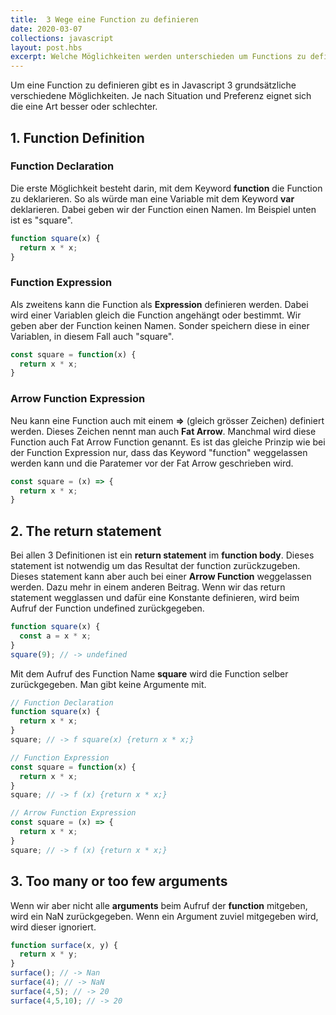 ```yaml
---
title:  3 Wege eine Function zu definieren
date: 2020-03-07
collections: javascript
layout: post.hbs
excerpt: Welche Möglichkeiten werden unterschieden um Functions zu definieren? Mit Beispielen.
---
```


Um eine Function zu definieren gibt es in Javascript 3 grundsätzliche verschiedene Möglichkeiten. Je nach Situation und Preferenz eignet sich die eine Art besser oder schlechter. 

## 1. Function Definition
### Function Declaration

Die erste Möglichkeit besteht darin, mit dem Keyword **function** die Function zu deklarieren. So als würde man eine Variable mit dem Keyword **var** deklarieren. Dabei geben wir der Function einen Namen. Im Beispiel unten ist es "square". 

```js
function square(x) {
  return x * x;
}
```

### Function Expression 

Als zweitens kann die Function als **Expression** definieren werden. Dabei wird einer Variablen gleich die Function angehängt oder bestimmt. Wir geben aber der Function keinen Namen. Sonder speichern diese in einer Variablen, in diesem Fall auch "square".

```js
const square = function(x) {
  return x * x;
}
```

### Arrow Function Expression

Neu kann eine Function auch mit einem **=>** (gleich grösser Zeichen) definiert werden. Dieses Zeichen nennt man auch **Fat Arrow**. Manchmal wird diese Function auch Fat Arrow Function genannt. Es ist das gleiche Prinzip wie bei der Function Expression nur, dass das Keyword "function" weggelassen werden kann und die Paratemer vor der Fat Arrow geschrieben wird. 

```js
const square = (x) => {
  return x * x;
}
```

## 2. The return statement

Bei allen 3 Definitionen ist ein **return statement** im **function body**. Dieses statement ist notwendig um das Resultat der function zurückzugeben. Dieses statement kann aber auch bei einer **Arrow Function** weggelassen werden. Dazu mehr in einem anderen Beitrag. Wenn wir das return statement wegglassen und dafür eine Konstante definieren, wird beim Aufruf der Function undefined zurückgegeben.

```js
function square(x) {
  const a = x * x;
}
square(9); // -> undefined
```

Mit dem Aufruf des Function Name **square** wird die Function selber zurückgegeben. Man gibt keine Argumente mit. 

```js
// Function Declaration
function square(x) {
  return x * x;
}
square; // -> f square(x) {return x * x;}

// Function Expression 
const square = function(x) {
  return x * x;
}
square; // -> f (x) {return x * x;}

// Arrow Function Expression
const square = (x) => {
  return x * x;
}
square; // -> f (x) {return x * x;}
```

## 3. Too many or too few arguments

Wenn wir aber nicht alle **arguments** beim Aufruf der **function** mitgeben, wird ein NaN zurückgegeben. Wenn ein Argument zuviel mitgegeben wird, wird dieser ignoriert.

```js
function surface(x, y) {
  return x * y;
}
surface(); // -> Nan
surface(4); // -> NaN
surface(4,5); // -> 20
surface(4,5,10); // -> 20
```